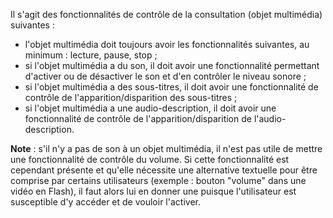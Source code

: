 Il s'agit des fonctionnalités de contrôle de la consultation (objet multimédia) suivantes :

*   l'objet multimédia doit toujours avoir les fonctionnalités suivantes, au minimum : lecture, pause, stop ;
*   si l'objet multimédia a du son, il doit avoir une fonctionnalité permettant d'activer ou de désactiver le son et d'en contrôler le niveau sonore ;
*   si l'objet multimédia a des sous-titres, il doit avoir une fonctionnalité de contrôle de l'apparition/disparition des sous-titres ;
*   si l'objet multimédia a une audio-description, il doit avoir une fonctionnalité de contrôle de l'apparition/disparition de l'audio-description.

**Note** : s'il n'y a pas de son à un objet multimédia, il n'est pas utile de mettre une fonctionnalité de contrôle du volume. Si cette fonctionnalité est cependant présente et qu'elle nécessite une alternative textuelle pour être comprise par certains utilisateurs (exemple : bouton "volume" dans une vidéo en Flash), il faut alors lui en donner une puisque l'utilisateur est susceptible d'y accéder et de vouloir l'activer.
